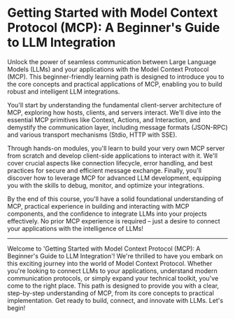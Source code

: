 # Getting Started with Model Context Protocol (MCP): A Beginner's Guide to LLM Integration

Unlock the power of seamless communication between Large Language Models (LLMs) and your applications with the Model Context Protocol (MCP). This beginner-friendly learning path is designed to introduce you to the core concepts and practical applications of MCP, enabling you to build robust and intelligent LLM integrations.

You'll start by understanding the fundamental client-server architecture of MCP, exploring how hosts, clients, and servers interact. We'll dive into the essential MCP primitives like Context, Actions, and Interaction, and demystify the communication layer, including message formats (JSON-RPC) and various transport mechanisms (Stdio, HTTP with SSE).

Through hands-on modules, you'll learn to build your very own MCP server from scratch and develop client-side applications to interact with it. We'll cover crucial aspects like connection lifecycle, error handling, and best practices for secure and efficient message exchange. Finally, you'll discover how to leverage MCP for advanced LLM development, equipping you with the skills to debug, monitor, and optimize your integrations.

By the end of this course, you'll have a solid foundational understanding of MCP, practical experience in building and interacting with MCP components, and the confidence to integrate LLMs into your projects effectively. No prior MCP experience is required – just a desire to connect your applications with the intelligence of LLMs!

---

Welcome to 'Getting Started with Model Context Protocol (MCP): A Beginner's Guide to LLM Integration'! We're thrilled to have you embark on this exciting journey into the world of Model Context Protocol. Whether you're looking to connect LLMs to your applications, understand modern communication protocols, or simply expand your technical toolkit, you've come to the right place. This path is designed to provide you with a clear, step-by-step understanding of MCP, from its core concepts to practical implementation. Get ready to build, connect, and innovate with LLMs. Let's begin!